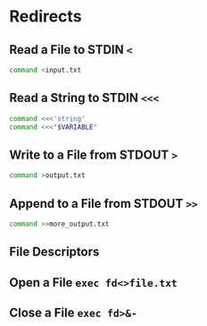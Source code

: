 # Redirects

## Read a File to STDIN `<`

```bash
command <input.txt
```

## Read a String to STDIN `<<<`

```bash
command <<<'string'
command <<<"$VARIABLE"
```

## Write to a File from STDOUT `>`

```bash
command >output.txt
```

## Append to a File from STDOUT `>>`

```bash
command >>more_output.txt
```

## File Descriptors

## Open a File `exec fd<>file.txt`

## Close a File `exec fd>&-`
